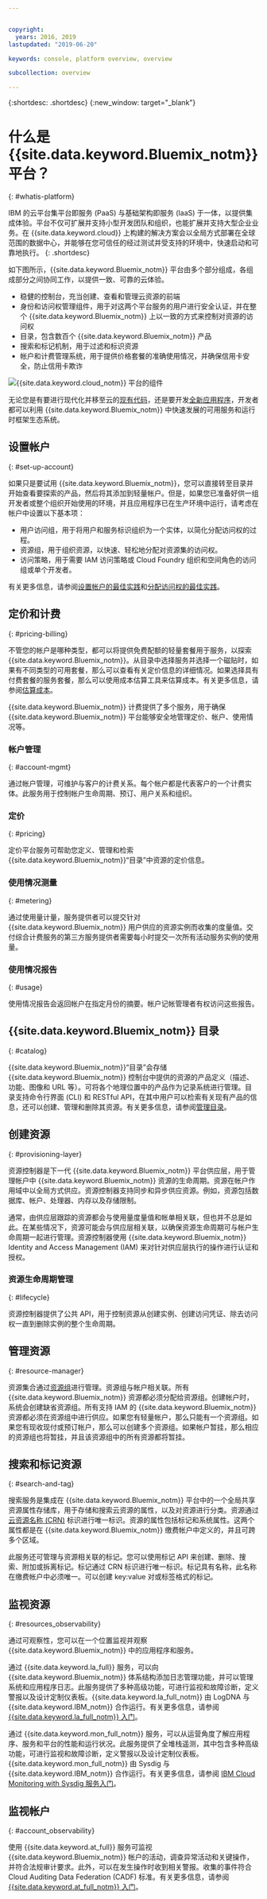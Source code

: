 ```yaml
---


copyright:
  years: 2016, 2019
lastupdated: "2019-06-20"

keywords: console, platform overview, overview

subcollection: overview

---
```


{:shortdesc: .shortdesc}
{:new_window: target="_blank"}

# 什么是 {{site.data.keyword.Bluemix_notm}} 平台？
{: #whatis-platform}

IBM 的云平台集平台即服务 (PaaS) 与基础架构即服务 (IaaS) 于一体，以提供集成体验。平台不仅可扩展并支持小型开发团队和组织，也能扩展并支持大型企业业务。在 {{site.data.keyword.cloud}} 上构建的解决方案会以全局方式部署在全球范围的数据中心，并能够在您可信任的经过测试并受支持的环境中，快速启动和可靠地执行。
{: .shortdesc}

如下图所示，{{site.data.keyword.Bluemix_notm}} 平台由多个部分组成，各组成部分之间协同工作，以提供一致、可靠的云体验。 

  * 稳健的控制台，充当创建、查看和管理云资源的前端
  * 身份和访问权管理组件，用于对这两个平台服务的用户进行安全认证，并在整个 {{site.data.keyword.Bluemix_notm}} 上以一致的方式来控制对资源的访问权
  * 目录，包含数百个 {{site.data.keyword.Bluemix_notm}} 产品
  * 搜索和标记机制，用于过滤和标识资源
  * 帐户和计费管理系统，用于提供价格套餐的准确使用情况，并确保信用卡安全，防止信用卡欺诈
  
![{{site.data.keyword.cloud_notm}} 平台的组件](images/IBM-Cloud-Platform.svg "显示 {{site.data.keyword.cloud_notm}} 平台主要组件的图")

无论您是有要进行现代化并移至云的[现有代码](/docs/apps/tutorials?topic=creating-apps-tutorial-byoc#tutorial-byoc)，还是要开发[全新应用程序](/docs/apps/tutorials?topic=creating-apps-tutorial-starterkit)，开发者都可以利用 {{site.data.keyword.Bluemix_notm}} 中快速发展的可用服务和运行时框架生态系统。

## 设置帐户
{: #set-up-account}

如果只是要试用 {{site.data.keyword.Bluemix_notm}}，您可以直接转至目录并开始查看要探索的产品，然后将其添加到轻量帐户。但是，如果您已准备好供一组开发者或整个组织开始使用的环境，并且应用程序已在生产环境中运行，请考虑在帐户中设置以下基本项：

* 用户访问组，用于将用户和服务标识组织为一个实体，以简化分配访问权的过程。
* 资源组，用于组织资源，以快速、轻松地分配对资源集的访问权。
* 访问策略，用于需要 IAM 访问策略或 Cloud Foundry 组织和空间角色的访问组或单个开发者。

有关更多信息，请参阅[设置帐户的最佳实践](/docs/account?topic=account-account_setup)和[分配访问权的最佳实践](/docs/iam?topic=iam-account_setup)。 

## 定价和计费
{: #pricing-billing}

不管您的帐户是哪种类型，都可以将提供免费配额的轻量套餐用于服务，以探索 {{site.data.keyword.Bluemix_notm}}。从目录中选择服务并选择一个磁贴时，如果有不同类型的可用套餐，那么可以查看有关定价信息的详细情况。如果选择具有付费套餐的服务套餐，那么可以使用成本估算工具来估算成本。有关更多信息，请参阅[估算成本](/docs/billing-usage?topic=billing-usage-cost)。

{{site.data.keyword.Bluemix_notm}} 计费提供了多个服务，用于确保 {{site.data.keyword.Bluemix_notm}} 平台能够安全地管理定价、帐户、使用情况等。

### 帐户管理
{: #account-mgmt}

通过帐户管理，可维护与客户的计费关系。每个帐户都是代表客户的一个计费实体。此服务用于控制帐户生命周期、预订、用户关系和组织。

### 定价
{: #pricing}

定价平台服务可帮助您定义、管理和检索 {{site.data.keyword.Bluemix_notm}}“目录”中资源的定价信息。

### 使用情况测量
{: #metering}

通过使用量计量，服务提供者可以提交针对 {{site.data.keyword.Bluemix_notm}} 用户供应的资源实例而收集的度量值。交付综合计费服务的第三方服务提供者需要每小时提交一次所有活动服务实例的使用量。 

### 使用情况报告
{: #usage}

使用情况报告会返回帐户在指定月份的摘要。帐户记帐管理者有权访问这些报告。

## {{site.data.keyword.Bluemix_notm}} 目录
{: #catalog}

{{site.data.keyword.Bluemix_notm}}“目录”会存储 {{site.data.keyword.Bluemix_notm}} 控制台中提供的资源的产品定义（描述、功能、图像和 URL 等）。可将各个地理位置中的产品作为记录系统进行管理。目录支持命令行界面 (CLI) 和 RESTful API，在其中用户可以检索有关现有产品的信息，还可以创建、管理和删除其资源。有关更多信息，请参阅[管理目录](/docs/overview?topic=overview-manage-catalog)。

## 创建资源
{: #provisioning-layer}

资源控制器是下一代 {{site.data.keyword.Bluemix_notm}} 平台供应层，用于管理帐户中 {{site.data.keyword.Bluemix_notm}} 资源的生命周期。资源在帐户作用域中以全局方式供应。资源控制器支持同步和异步供应资源。例如，资源包括数据库、帐户、处理器、内存以及存储限制。 

通常，由供应层跟踪的资源都会与使用量度量值和帐单相关联，但也并不总是如此。在某些情况下，资源可能会与供应层相关联，以确保资源生命周期可与帐户生命周期一起进行管理。资源控制器使用 {{site.data.keyword.Bluemix_notm}} Identity and Access Management (IAM) 来对针对供应层执行的操作进行认证和授权。

### 资源生命周期管理
{: #lifecycle}

资源控制器提供了公共 API，用于控制资源从创建实例、创建访问凭证、除去访问权一直到删除实例的整个生命周期。

## 管理资源
{: #resource-manager}

资源集合通过[资源组](/docs/overview?topic=overview-whatis-rgs)进行管理。资源组与帐户相关联。所有 {{site.data.keyword.Bluemix_notm}} 资源都必须分配给资源组。创建帐户时，系统会创建缺省资源组。所有支持 IAM 的 {{site.data.keyword.Bluemix_notm}} 资源都必须在资源组中进行供应。如果您有轻量帐户，那么只能有一个资源组。如果您有现收现付或预订帐户，那么可以创建多个资源组。如果帐户暂挂，那么相应的资源组也将暂挂，并且该资源组中的所有资源都将暂挂。 

## 搜索和标记资源
{: #search-and-tag}

搜索服务是集成在 {{site.data.keyword.Bluemix_notm}} 平台中的一个全局共享资源属性存储库，用于存储和搜索云资源的属性，以及对资源进行分类。资源通过[云资源名称 (CRN)](/docs/overview?topic=overview-crn) 标识进行唯一标识。资源的属性包括标记和系统属性。这两个属性都是在 {{site.data.keyword.Bluemix_notm}} 缴费帐户中定义的，并且可跨多个区域。

此服务还可管理与资源相关联的标记。您可以使用标记 API 来创建、删除、搜索、附加或拆离标记。标记通过 CRN 标识进行唯一标识。标记具有名称，此名称在缴费帐户中必须唯一。可以创建 key:value 对或标签格式的标记。

## 监视资源
{: #resources_observability}

通过可观察性，您可以在一个位置监视并观察 {{site.data.keyword.Bluemix_notm}} 中的应用程序和服务。 

通过 {{site.data.keyword.la_full}} 服务，可以向 {{site.data.keyword.Bluemix_notm}} 体系结构添加日志管理功能，并可以管理系统和应用程序日志。此服务提供了多种高级功能，可进行监视和故障诊断，定义警报以及设计定制仪表板。{{site.data.keyword.la_full_notm}} 由 LogDNA 与 {{site.data.keyword.IBM_notm}} 合作运行。有关更多信息，请参阅 [{{site.data.keyword.la_full_notm}} 入门](/docs/services/Log-Analysis-with-LogDNA?topic=LogDNA-getting-started)。

通过 {{site.data.keyword.mon_full_notm}} 服务，可以从运营角度了解应用程序、服务和平台的性能和运行状况。此服务提供了全堆栈遥测，其中包含多种高级功能，可进行监视和故障诊断，定义警报以及设计定制仪表板。{{site.data.keyword.mon_full_notm}} 由 Sysdig 与 {{site.data.keyword.IBM_notm}} 合作运行。有关更多信息，请参阅 [IBM Cloud Monitoring with Sysdig 服务入门](/docs/services/Monitoring-with-Sysdig?topic=Sysdig-getting-started#getting-started)。

## 监视帐户 
{: #account_observability}

使用 {{site.data.keyword.at_full}} 服务可监视 {{site.data.keyword.Bluemix_notm}} 帐户的活动，调查异常活动和关键操作，并符合法规审计要求。此外，可以在发生操作时收到相关警报。收集的事件符合 Cloud Auditing Data Federation (CADF) 标准。有关更多信息，请参阅 [{{site.data.keyword.at_full_notm}} 入门](/docs/services/Activity-Tracker-with-LogDNA?topic=logdnaat-getting-started)。

